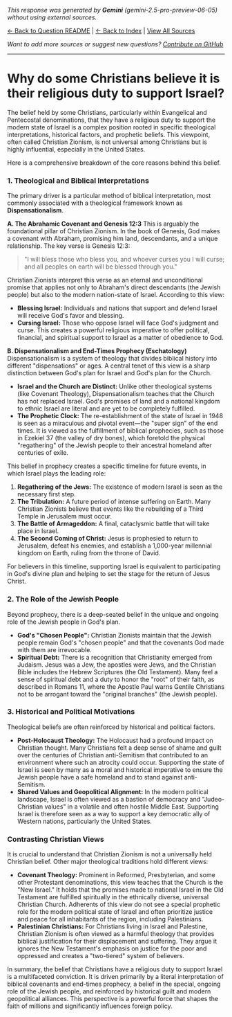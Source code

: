 <!-- 
Generated by: gemini
Model: gemini-2.5-pro-preview-06-05
Prompt type: default
Generated at: 2025-06-21T15:50:15.516484
-->

*This response was generated by **Gemini** (gemini-2.5-pro-preview-06-05) without using external sources.*

[← Back to Question README](README.md) | [← Back to Index](../README.md) | [View All Sources](../allsources.md)

*Want to add more sources or suggest new questions? [Contribute on GitHub](https://github.com/justinwest/SuggestedSources)*

---

# Why do some Christians believe it is their religious duty to support Israel?

The belief held by some Christians, particularly within Evangelical and Pentecostal denominations, that they have a religious duty to support the modern state of Israel is a complex position rooted in specific theological interpretations, historical factors, and prophetic beliefs. This viewpoint, often called Christian Zionism, is not universal among Christians but is highly influential, especially in the United States.

Here is a comprehensive breakdown of the core reasons behind this belief.

### 1. Theological and Biblical Interpretations

The primary driver is a particular method of biblical interpretation, most commonly associated with a theological framework known as **Dispensationalism**.

**A. The Abrahamic Covenant and Genesis 12:3**
This is arguably the foundational pillar of Christian Zionism. In the book of Genesis, God makes a covenant with Abraham, promising him land, descendants, and a unique relationship. The key verse is Genesis 12:3:

> "I will bless those who bless you, and whoever curses you I will curse; and all peoples on earth will be blessed through you."

Christian Zionists interpret this verse as an eternal and unconditional promise that applies not only to Abraham's direct descendants (the Jewish people) but also to the modern nation-state of Israel. According to this view:
*   **Blessing Israel:** Individuals and nations that support and defend Israel will receive God's favor and blessing.
*   **Cursing Israel:** Those who oppose Israel will face God's judgment and curse.
This creates a powerful religious imperative to offer political, financial, and spiritual support to Israel as a matter of obedience to God.

**B. Dispensationalism and End-Times Prophecy (Eschatology)**
Dispensationalism is a system of theology that divides biblical history into different "dispensations" or ages. A central tenet of this view is a sharp distinction between God's plan for Israel and God's plan for the Church.
*   **Israel and the Church are Distinct:** Unlike other theological systems (like Covenant Theology), Dispensationalism teaches that the Church has not replaced Israel. God's promises of land and a national kingdom to ethnic Israel are literal and are yet to be completely fulfilled.
*   **The Prophetic Clock:** The re-establishment of the state of Israel in 1948 is seen as a miraculous and pivotal event—the "super sign" of the end times. It is viewed as the fulfillment of biblical prophecies, such as those in Ezekiel 37 (the valley of dry bones), which foretold the physical "regathering" of the Jewish people to their ancestral homeland after centuries of exile.

This belief in prophecy creates a specific timeline for future events, in which Israel plays the leading role:
1.  **Regathering of the Jews:** The existence of modern Israel is seen as the necessary first step.
2.  **The Tribulation:** A future period of intense suffering on Earth. Many Christian Zionists believe that events like the rebuilding of a Third Temple in Jerusalem must occur.
3.  **The Battle of Armageddon:** A final, cataclysmic battle that will take place in Israel.
4.  **The Second Coming of Christ:** Jesus is prophesied to return to Jerusalem, defeat his enemies, and establish a 1,000-year millennial kingdom on Earth, ruling from the throne of David.

For believers in this timeline, supporting Israel is equivalent to participating in God's divine plan and helping to set the stage for the return of Jesus Christ.

### 2. The Role of the Jewish People

Beyond prophecy, there is a deep-seated belief in the unique and ongoing role of the Jewish people in God's plan.

*   **God's "Chosen People":** Christian Zionists maintain that the Jewish people remain God's "chosen people" and that the covenants God made with them are irrevocable.
*   **Spiritual Debt:** There is a recognition that Christianity emerged from Judaism. Jesus was a Jew, the apostles were Jews, and the Christian Bible includes the Hebrew Scriptures (the Old Testament). Many feel a sense of spiritual debt and a duty to honor the "root" of their faith, as described in Romans 11, where the Apostle Paul warns Gentile Christians not to be arrogant toward the "original branches" (the Jewish people).

### 3. Historical and Political Motivations

Theological beliefs are often reinforced by historical and political factors.

*   **Post-Holocaust Theology:** The Holocaust had a profound impact on Christian thought. Many Christians felt a deep sense of shame and guilt over the centuries of Christian anti-Semitism that contributed to an environment where such an atrocity could occur. Supporting the state of Israel is seen by many as a moral and historical imperative to ensure the Jewish people have a safe homeland and to stand against anti-Semitism.
*   **Shared Values and Geopolitical Alignment:** In the modern political landscape, Israel is often viewed as a bastion of democracy and "Judeo-Christian values" in a volatile and often hostile Middle East. Supporting Israel is therefore seen as a way to support a key democratic ally of Western nations, particularly the United States.

### Contrasting Christian Views

It is crucial to understand that Christian Zionism is not a universally held Christian belief. Other major theological traditions hold different views:

*   **Covenant Theology:** Prominent in Reformed, Presbyterian, and some other Protestant denominations, this view teaches that the Church is the "New Israel." It holds that the promises made to national Israel in the Old Testament are fulfilled spiritually in the ethnically diverse, universal Christian Church. Adherents of this view do not see a special prophetic role for the modern political state of Israel and often prioritize justice and peace for all inhabitants of the region, including Palestinians.
*   **Palestinian Christians:** For Christians living in Israel and Palestine, Christian Zionism is often viewed as a harmful theology that provides biblical justification for their displacement and suffering. They argue it ignores the New Testament's emphasis on justice for the poor and oppressed and creates a "two-tiered" system of believers.

In summary, the belief that Christians have a religious duty to support Israel is a multifaceted conviction. It is driven primarily by a literal interpretation of biblical covenants and end-times prophecy, a belief in the special, ongoing role of the Jewish people, and reinforced by historical guilt and modern geopolitical alliances. This perspective is a powerful force that shapes the faith of millions and significantly influences foreign policy.